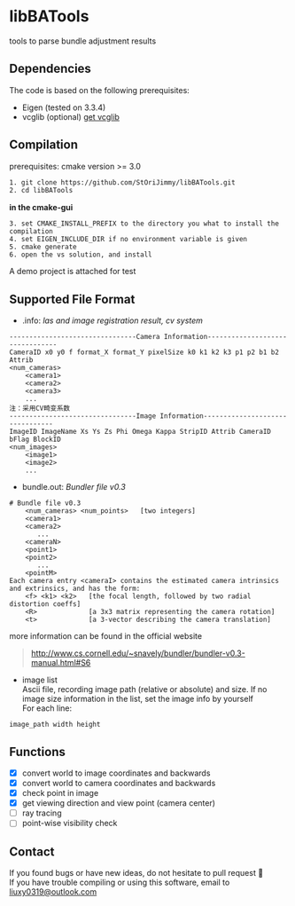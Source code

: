# libBATools
tools to parse bundle adjustment results


## Dependencies

The code is based on the following prerequisites:
- Eigen (tested on 3.3.4)
- vcglib (optional) [get vcglib](https://github.com/StOriJimmy/vcglib/tree/devel)

## Compilation
prerequisites: cmake version >= 3.0

```sh
1. git clone https://github.com/StOriJimmy/libBATools.git
2. cd libBATools
```
**in the cmake-gui**
```
3. set CMAKE_INSTALL_PREFIX to the directory you what to install the compilation
4. set EIGEN_INCLUDE_DIR if no environment variable is given
5. cmake generate
6. open the vs solution, and install
```
A demo project is attached for test

## Supported File Format

- .info: _las and image registration result, cv system_

```
--------------------------------Camera Information--------------------------------  
CameraID x0 y0 f format_X format_Y pixelSize k0 k1 k2 k3 p1 p2 b1 b2 Attrib  
<num_cameras>
    <camera1>
    <camera2>
    <camera3>
    ...
注：采用CV畸变系数
--------------------------------Image Information--------------------------------
ImageID ImageName Xs Ys Zs Phi Omega Kappa StripID Attrib CameraID bFlag BlockID 
<num_images>
    <image1>
    <image2>
    ...
```

- bundle.out:  _Bundler file v0.3_ 
```
# Bundle file v0.3
    <num_cameras> <num_points>   [two integers]
    <camera1>
    <camera2>
       ...
    <cameraN>
    <point1>
    <point2>
       ...
    <pointM>
Each camera entry <cameraI> contains the estimated camera intrinsics and extrinsics, and has the form:
    <f> <k1> <k2>   [the focal length, followed by two radial distortion coeffs]
    <R>             [a 3x3 matrix representing the camera rotation]
    <t>             [a 3-vector describing the camera translation]
```
  more information can be found in the official website
> http://www.cs.cornell.edu/~snavely/bundler/bundler-v0.3-manual.html#S6

- image list  
  Ascii file, recording image path (relative or absolute) and size. 
  If no image size information in the list, set the image info by yourself  
  For each line: 
```
image_path width height  
``` 

## Functions

- [x] convert world to image coordinates and backwards
- [x] convert world to camera coordinates and backwards
- [x] check point in image
- [x] get viewing direction and view point (camera center)
- [ ] ray tracing
- [ ] point-wise visibility check

## Contact
  
If you found bugs or have new ideas, do not hesitate to pull request :grimacing:   
If you have trouble compiling or using this software, email to liuxy0319@outlook.com